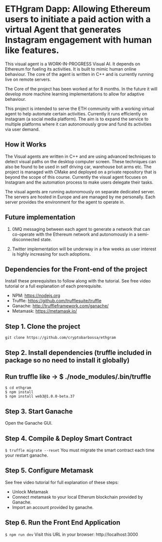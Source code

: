 # ETHgram Dapp: Allowing Ethereum users to initiate a paid action with a virtual Agent that generates Instagram engagement with human like features.

This visual agent is a WORK-IN-PROGRESS Visual AI. It depends on Ethereum for fueling its activities. It is built to mimic human online behaviour.
The core of the agent is written in C++ and is currently running live on remote servers.

The Core of the project has been worked at for 8 months. In the future it will develop more machine learning implementations to allow for adaptive behaviour.

This project is intended to serve the ETH community with a working virtual agent to help automate certain activities. Currently it runs efficiently on Instagram (a social media platform). The aim is to expand the service to multiple platforms where it can autonomously grow and fund its activities via user demand.

## How it Works

The Visual agents are written in C++ and are using advanced techniques to detect visual paths on the desktop computer screen. These techniques can also be found to be used in self driving car, warehouse bot arms etc.
The project is managed with CMake and deployed on a private repository that is beyond the scope of this course.
Currently the visual agent focuses on Instagram and the automation process to make users delegate their tasks.

The visual agents are running autonomously on separate dedicated server. The servers are hosted in Europe and are managed by me personally. Each server provides the environment for the agent to operate in.

## Future implementation

1. 0MQ messaging between each agent to generate a network that can co-operate with the Ethereum network and autonomously in a semi-disconnected state.

2. Twitter implementation will be underway in a few weeks as user interest is highly increasing for such adoptions.

## Dependencies for the Front-end of the project

Install these prerequisites to follow along with the tutorial. See free video tutorial or a full explanation of each prerequisite.

- NPM: https://nodejs.org
- Truffle: https://github.com/trufflesuite/truffle
- Ganache: http://truffleframework.com/ganache/
- Metamask: https://metamask.io/

## Step 1. Clone the project

`git clone https://github.com/cryptobarbossa/ethgram`

## Step 2. Install dependencies (truffle included in package so no need to install it globally)

## Run truffle like -> \$ ./node_modules/.bin/truffle

```
$ cd ethgram
$ npm install
$ npm install web3@1.0.0-beta.37
```

## Step 3. Start Ganache

Open the Ganache GUI.

## Step 4. Compile & Deploy Smart Contract

`$ truffle migrate --reset`
You must migrate the smart contract each time your restart ganache.

## Step 5. Configure Metamask

See free video tutorial for full explanation of these steps:

- Unlock Metamask
- Connect metamask to your local Etherum blockchain provided by Ganache.
- Import an account provided by ganache.

## Step 6. Run the Front End Application

`$ npm run dev`
Visit this URL in your browser: http://localhost:3000
